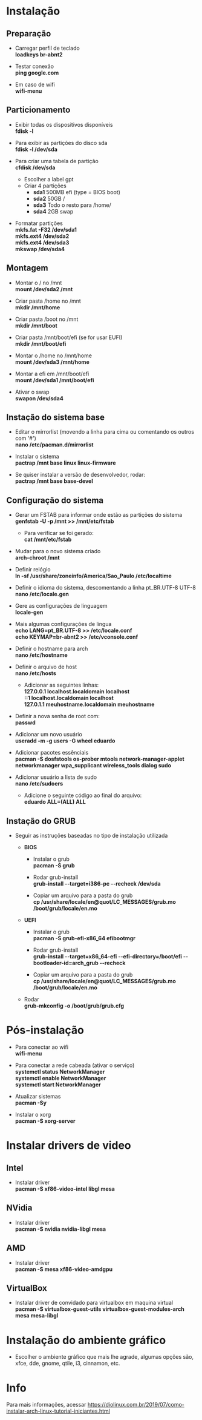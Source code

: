 # Instalação

## Preparação

- Carregar perfil de teclado  
**loadkeys br-abnt2**

- Testar conexão  
**ping google.com**

- Em caso de wifi  
**wifi-menu**

## Particionamento

- Exibir todas os dispositivos disponíveis  
**fdisk -l**

- Para exibir as partições do disco sda  
**fdisk -l /dev/sda**

- Para criar uma tabela de partição  
**cfdisk /dev/sda**  
	- Escolher a label gpt
	- Criar 4 partições
    	- **sda1** 500MB efi (type = BIOS boot)
    	- **sda2** 50GB /
    	- **sda3** Todo o resto para /home/ 
    	- **sda4** 2GB swap

- Formatar partições  
**mkfs.fat -F32 /dev/sda1**  
**mkfs.ext4 /dev/sda2**  
**mkfs.ext4 /dev/sda3**  
**mkswap /dev/sda4**

## Montagem

- Montar o / no /mnt  
**mount /dev/sda2 /mnt**

- Criar pasta /home no /mnt  
**mkdir /mnt/home**

- Criar pasta /boot no /mnt  
**mkdir /mnt/boot**

- Criar pasta /mnt/boot/efi (se for usar EUFI)  
**mkdir /mnt/boot/efi**

- Montar o /home no /mnt/home  
**mount /dev/sda3 /mnt/home**

- Montar a efi em /mnt/boot/efi  
**mount /dev/sda1 /mnt/boot/efi**

- Ativar o swap  
**swapon /dev/sda4**

## Instação do sistema base

- Editar o mirrorlist (movendo a linha para cima ou comentando os outros com '#')  
**nano /etc/pacman.d/mirrorlist**

- Instalar o sistema  
**pactrap /mnt base linux linux-firmware**

- Se quiser instalar a versão de desenvolvedor, rodar:  
**pactrap /mnt base base-devel**

## Configuração do sistema

- Gerar um FSTAB para informar onde estão as partições do sistema  
**genfstab -U -p /mnt >> /mnt/etc/fstab**
	- Para verificar se foi gerado:  
	**cat /mnt/etc/fstab**

- Mudar para o novo sistema criado  
**arch-chroot /mnt**

- Definir relógio  
**ln -sf /usr/share/zoneinfo/America/Sao_Paulo /etc/localtime**

- Definir o idioma do sistema, descomentando a linha pt_BR.UTF-8 UTF-8  
**nano /etc/locale.gen**

- Gere as configurações de linguagem  
**locale-gen**

- Mais algumas configurações de lingua  
**echo LANG=pt_BR.UTF-8 >> /etc/locale.conf**  
**echo KEYMAP=br-abnt2 >> /etc/vconsole.conf**

- Definir o hostname para arch  
**nano /etc/hostname**

- Definir o arquivo de host  
**nano /etc/hosts**
	- Adicionar as seguintes linhas:  
	**127.0.0.1 localhost.localdomain localhost**  
	**::1 localhost.localdomain localhost**  
	**127.0.1.1 meuhostname.localdomain meuhostname**

- Definir a nova senha de root com:  
**passwd**

- Adicionar um novo usuário  
**useradd -m -g users -G wheel eduardo**

- Adicionar pacotes essênciais  
**pacman -S dosfstools os-prober mtools network-manager-applet networkmanager wpa_supplicant wireless_tools dialog sudo**

- Adicionar usuário a lista de sudo  
**nano /etc/sudoers**  
	- Adicione o seguinte código ao final do arquivo:  
	**eduardo ALL=(ALL) ALL**

## Instação do GRUB

- Seguir as instruções baseadas no tipo de instalação utilizada    
	- **BIOS**  
		- Instalar o grub  
		**pacman -S grub**

		- Rodar grub-install  
		**grub-install --target=i386-pc --recheck /dev/sda**

		- Copiar um arquivo para a pasta do grub  
		**cp /usr/share/locale/en\@quot/LC_MESSAGES/grub.mo /boot/grub/locale/en.mo**

	- **UEFI**  
		- Instalar o grub  
		**pacman -S grub-efi-x86_64 efibootmgr**

		- Rodar grub-install  
		**grub-install --target=x86_64-efi --efi-directory=/boot/efi --bootloader-id=arch_grub --recheck**

		- Copiar um arquivo para a pasta do grub  
		**cp /usr/share/locale/en\@quot/LC_MESSAGES/grub.mo /boot/grub/locale/en.mo**
	
	- Rodar  
	**grub-mkconfig -o /boot/grub/grub.cfg**

# Pós-instalação 

- Para conectar ao wifi  
**wifi-menu**

- Para conectar a rede cabeada (ativar o serviço)  
**systemctl status NetworkManager**  
**systemctl enable NetworkManager**  
**systemctl start NetworkManager**

- Atualizar sistemas  
**pacman -Sy**

- Instalar o xorg  
**pacman -S xorg-server**

# Instalar drivers de video

## Intel

- Instalar driver  
**pacman -S xf86-video-intel libgl mesa**

## NVidia

- Instalar driver  
**pacman -S nvidia nvidia-libgl mesa**

## AMD

- Instalar driver  
**pacman -S mesa xf86-video-amdgpu**

## VirtualBox

- Instalar driver de convidado para virtualbox em maquina virtual  
**pacman -S virtualbox-guest-utils virtualbox-guest-modules-arch mesa mesa-libgl**

# Instalação do ambiente gráfico

- Escolher o ambiente gráfico que mais lhe agrade, algumas opções são, xfce, dde, gnome, qtile, i3, cinnamon, etc. 

# Info

Para mais informações, acessar https://diolinux.com.br/2019/07/como-instalar-arch-linux-tutorial-iniciantes.html